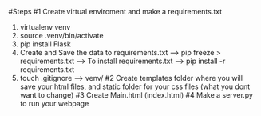 #Steps
#1 Create virtual enviroment and make a requirements.txt
1) virtualenv venv
2) source .venv/bin/activate
3) pip install Flask
4) Create and Save the data to requirements.txt --> pip freeze > requirements.txt
	--> To install requirements.txt 	  --> pip install -r requirements.txt
4) touch .gitignore
	--> venv/
#2 Create templates folder where you will save your html files, and static folder for your css files (what you dont want to change)
#3 Create Main.html (index.html)
#4 Make a server.py to run your webpage


